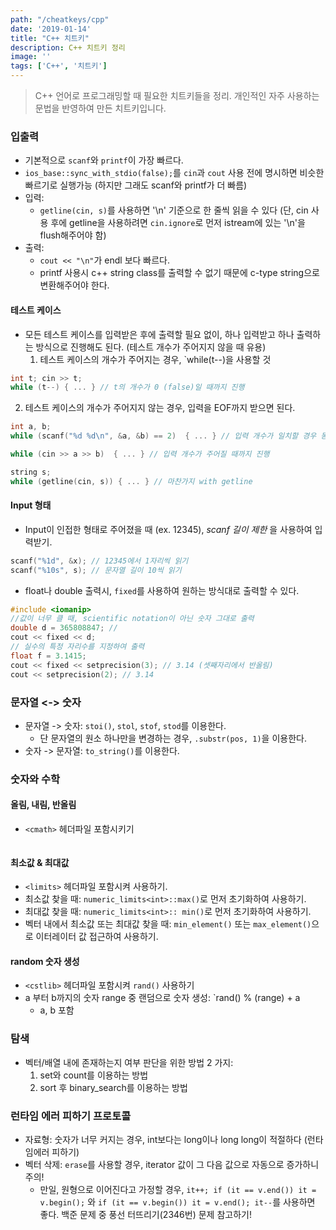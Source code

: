 ```yaml
---
path: "/cheatkeys/cpp"
date: '2019-01-14'
title: "C++ 치트키"
description: C++ 치트키 정리
image: ''
tags: ['C++', '치트키']
---
```

> C++ 언어로 프로그래밍할 때 필요한 치트키들을 정리.
> 개인적인 자주 사용하는 문법을 반영하여 만든 치트키입니다.

### 입출력
- 기본적으로 `scanf`와 `printf`이 가장 빠르다.
- `ios_base::sync_with_stdio(false);`를 `cin`과 `cout` 사용 전에 명시하면 비슷한 빠르기로 실행가능 (하지만 그래도 scanf와 printf가 더 빠름)
- 입력:
    - `getline(cin, s)`를 사용하면 '\n' 기준으로 한 줄씩 읽을 수 있다 (단, cin 사용 후에 getline을 사용하려면 `cin.ignore`로 먼저 istream에 있는 '\n'을 flush해주어야 함) 
- 출력:
    - `cout << "\n"`가 endl 보다 빠르다.
    - printf 사용시 c++ string class를 출력할 수 없기 때문에 c-type string으로 변환해주어야 한다.

#### 테스트 케이스
- 모든 테스트 케이스를 입력받은 후에 출력할 필요 없이, 하나 입력받고 하나 출력하는 방식으로 진행해도 된다. (테스트 개수가 주어지지 않을 때 유용)
  1. 테스트 케이스의 개수가 주어지는 경우, `while(t--)을 사용할 것
```cpp
int t; cin >> t;
while (t--) { ... } // t의 개수가 0 (false)일 때까지 진행
```
  2. 테스트 케이스의 개수가 주어지지 않는 경우, 입력을 EOF까지 받으면 된다.
```cpp
int a, b;
while (scanf("%d %d\n", &a, &b) == 2)  { ... } // 입력 개수가 일치할 경우 동안 진행
```
```cpp
while (cin >> a >> b)  { ... } // 입력 개수가 주어질 때까지 진행
```
```cpp
string s;
while (getline(cin, s)) { ... } // 마찬가지 with getline
```

#### Input 형태
- Input이 인접한 형태로 주어졌을 때 (ex. 12345), _scanf 길이 제한_ 을 사용하여 입력받기.
```cpp
scanf("%1d", &x); // 12345에서 1자리씩 읽기
scanf("%10s", s); // 문자열 길이 10씩 읽기
```

- float나 double 출력시, `fixed`를 사용하여 원하는 방식대로 출력할 수 있다.
```cpp
#include <iomanip>
//값이 너무 클 때, scientific notation이 아닌 숫자 그대로 출력
double d = 365808847; // 
cout << fixed << d;
// 실수의 특정 자리수를 지정하여 출력
float f = 3.1415;
cout << fixed << setprecision(3); // 3.14 (셋째자리에서 반올림)
cout << setprecision(2); // 3.14
```

### 문자열 <-> 숫자
- 문자열 -> 숫자: `stoi()`, `stol`, `stof`, `stod`를 이용한다.
    - 단 문자열의 원소 하나만을 변경하는 경우, `.substr(pos, 1)`을 이용한다.
- 숫자 -> 문자열: `to_string()`를 이용한다.


### 숫자와 수학

#### 올림, 내림, 반올림
- `<cmath>` 헤더파일 포함시키기
```

```
#### 최소값 & 최대값
- `<limits>` 헤더파일 포함시켜 사용하기.
- 최소값 찾을 때: `numeric_limits<int>::max()`로 먼저 초기화하여 사용하기.
- 최대값 찾을 때: `numeric_limits<int>:: min()`로 먼저 초기화하여 사용하기.
- 벡터 내에서 최소값 또는 최대값 찾을 때: `min_element()` 또는 `max_element()`으로 이터레이터 값 접근하여 사용하기.

#### random 숫자 생성
- `<cstlib>` 헤더파일 포함시켜 `rand()` 사용하기
- a 부터 b까지의 숫자 range 중 랜덤으로 숫자 생성: `rand() % (range) + a
    - a, b 포함

### 탐색
- 벡터/배열 내에 존재하는지 여부 판단을 위한 방법 2 가지:
    1. set와 count를 이용하는 방법
    2. sort 후 binary_search를 이용하는 방법

### 런타임 에러 피하기 프로토콜
- 자료형: 숫자가 너무 커지는 경우, int보다는 long이나 long long이 적절하다 (런타임에러 피하기)
- 벡터 삭제: `erase`를 사용할 경우, iterator 값이 그 다음 값으로 자동으로 증가하니 주의!
    - 만일, 원형으로 이어진다고 가정할 경우, `it++; if (it == v.end()) it = v.begin();` 와 `if (it == v.begin()) it = v.end(); it--`를 사용하면 좋다. 백준 문제 중 풍선 터뜨리기(2346번) 문제 참고하기!